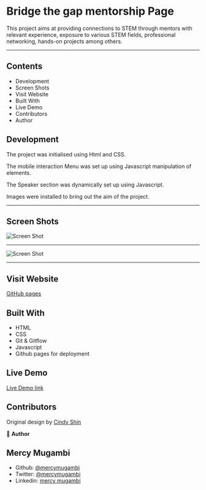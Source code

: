 # Bridge the gap mentorship Page

This project aims at providing connections to STEM through mentors with relevant experience, exposure to various STEM fields, professional networking, hands-on projects among others.

<hr/>

## Contents

- Development
- Screen Shots
- Visit Website
- Built With
- Live Demo
- Contributors
- Author

## Development

The project was initialised using Html and CSS.

The mobile interaction Menu was set up using Javascript manipulation of elements.

The Speaker section was dynamically set up using Javascript.

Images were installed to bring out the aim of the project.

<hr/>

## Screen Shots

![Screen Shot](./images/Screenshot1.png)

<hr/>

![Screen Shot](./images/Screenshot2.png)

<hr/>

## Visit Website

[GitHub pages]()

## Built With

- HTML
- CSS
- Git & Gitflow
- Javascript
- Github pages for deployment

## Live Demo

[Live Demo link](https://www.loom.com/share/d3912d12f5b34ea28ee349eb21992d8d)

## Contributors

Original design by [Cindy Shin](https://www.behance.net/adagio07)

:bust_in_silhouette: **Author**

## Mercy Mugambi

- Github: [@mercymugambi](https://github.com/mercymugambi)
- Twitter: [@mercymugambi](https://twitter.com/mercymugambi15)
- Linkedin: [mercy mugambi](https://www.linkedin.com/in/mercymugambi)